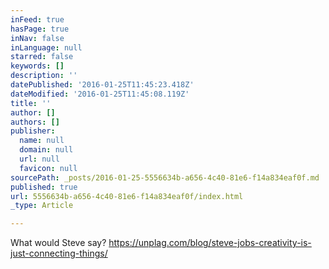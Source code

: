 ```yaml
---
inFeed: true
hasPage: true
inNav: false
inLanguage: null
starred: false
keywords: []
description: ''
datePublished: '2016-01-25T11:45:23.418Z'
dateModified: '2016-01-25T11:45:08.119Z'
title: ''
author: []
authors: []
publisher:
  name: null
  domain: null
  url: null
  favicon: null
sourcePath: _posts/2016-01-25-5556634b-a656-4c40-81e6-f14a834eaf0f.md
published: true
url: 5556634b-a656-4c40-81e6-f14a834eaf0f/index.html
_type: Article

---
```

What would Steve say? https://unplag.com/blog/steve-jobs-creativity-is-just-connecting-things/